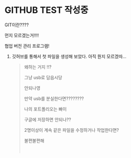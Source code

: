 # GITHUB  TEST 작성중

GIT이란????

먼지 모르겠는거!!!!

협업 버전 관리 프로그램!



1. 깃허브를 통해서 첫 파일을 생성해 보았다. 아직 뭔지 모르겠따...

   > 왜하는 거지 !!?
   >
   > 그냥  usb로 담읍시당
   >
   > 안되나영
   >
   > 만약 usb를 분실한다면????????
   >
   > 나의 포트폴리오는 빠이
   >
   > 구글에 저장하면 안되나??
   >
   > 2명이상이 계속 같은 파일을 수정하거나 작업한다면?
   >
   > 불편불편해
   >
   > ​